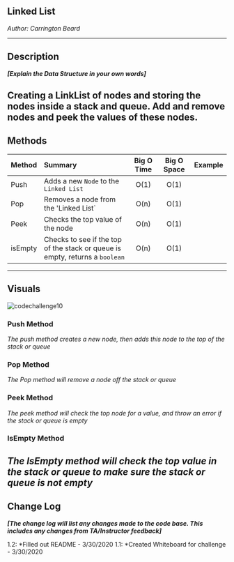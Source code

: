 
## Linked List

*Author: Carrington Beard*

---

## Description
***[Explain the Data Structure in your own words]***

Creating a LinkList of nodes and storing the nodes inside a stack and queue. Add and remove nodes and peek the values of these nodes.
---

## Methods

| Method | Summary | Big O Time | Big O Space | Example | 
| :----------- | :----------- | :-------------: | :-------------: | :----------- |
| Push | Adds a new `Node` to the `Linked List` | O(1) | O(1) | |
| Pop | Removes a node from the 'Linked List` | O(n) | O(1) | |
| Peek | Checks the top value of the node | O(n) | O(1) | |
| isEmpty | Checks to see if the top of the stack or queue is empty, returns a `boolean` | O(n) | O(1) |  |


---

## Visuals
![codechallenge10](https://user-images.githubusercontent.com/58369033/77955904-d5b75480-7285-11ea-82e0-bb9c8467bc69.jpg)


### Push Method

*The push method creates a new node, then adds this node to the top of the stack or queue* 


### Pop Method
*The Pop method will remove a node off the stack or queue*

### Peek Method
*The peek method will check the top node for a value, and throw an error if the stack or queue is empty*

### IsEmpty Method

*The IsEmpty method will check the top value in the stack or queue to make sure the stack or queue is not empty*
---

## Change Log
***[The change log will list any changes made to the code base. This includes any changes from TA/Instructor feedback]***  

1.2: *Filled out README - 3/30/2020
1.1: *Created Whiteboard for challenge - 3/30/2020  

